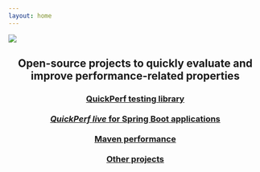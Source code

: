```yaml
---
layout: home
---
```


<img class="quickperf-img" src="assets/images/quickperf.svg" />
<h2 align="center">
Open-source projects to quickly evaluate and improve performance-related properties  
<br/>
</h2>

<h3 align="center">
<a href="https://github.com/quick-perf/quickperf#quickperf-is-a-testing-library-for-java-to-quickly-evaluate-and-improve-some-performance-related-properties">QuickPerf testing library</a>
<br/><br/><a href="https://github.com/quick-perf/quickperf-live#quickperf-live"><em>QuickPerf live</em> for Spring Boot applications</a>
<br/><br/><a href="https://github.com/quick-perf/maven-test-bench">Maven performance</a>
<br/><br/><a href="https://github.com/quick-perf?tab=repositories">Other projects</a>
</h3>
